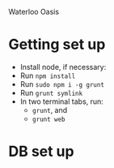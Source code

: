 Waterloo Oasis

# Getting set up

- Install node, if necessary:
- Run `npm install`
- Run `sudo npm i -g grunt`
- Run `grunt symlink`
- In two terminal tabs, run:
    - `grunt`, and
    - `grunt web`

# DB set up
